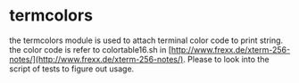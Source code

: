 termcolors
==========

the termcolors module is used to attach terminal color code to print string.
the color code is refer to colortable16.sh in [http://www.frexx.de/xterm-256-notes/](http://www.frexx.de/xterm-256-notes/). 
Please to look into the script of tests to figure out usage.

